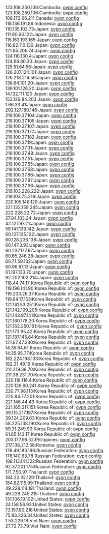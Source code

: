 123.108.250.106:Cambodia: [ovpn config](vpn/123_108_250_106.ovpn)  
123.108.250.106:Cambodia: [ovpn config](vpn/123_108_250_106.ovpn)  
108.172.66.211:Canada: [ovpn config](vpn/108_172_66_211.ovpn)  
118.136.191.89:Indonesia: [ovpn config](vpn/118_136_191_89.ovpn)  
110.135.102.73:Japan: [ovpn config](vpn/110_135_102_73.ovpn)  
111.90.63.122:Japan: [ovpn config](vpn/111_90_63_122.ovpn)  
115.163.193.165:Japan: [ovpn config](vpn/115_163_193_165.ovpn)  
116.82.110.136:Japan: [ovpn config](vpn/116_82_110_136.ovpn)  
121.85.206.74:Japan: [ovpn config](vpn/121_85_206_74.ovpn)  
124.110.130.4:Japan: [ovpn config](vpn/124_110_130_4.ovpn)  
124.96.80.30:Japan: [ovpn config](vpn/124_96_80_30.ovpn)  
125.51.64.56:Japan: [ovpn config](vpn/125_51_64_56.ovpn)  
126.207.124.101:Japan: [ovpn config](vpn/126_207_124_101.ovpn)  
126.218.214.56:Japan: [ovpn config](vpn/126_218_214_56.ovpn)  
138.64.101.20:Japan: [ovpn config](vpn/138_64_101_20.ovpn)  
139.101.126.20:Japan: [ovpn config](vpn/139_101_126_20.ovpn)  
14.132.111.120:Japan: [ovpn config](vpn/14_132_111_120.ovpn)  
153.129.84.203:Japan: [ovpn config](vpn/153_129_84_203.ovpn)  
1.66.33.41:Japan: [ovpn config](vpn/1_66_33_41.ovpn)  
202.127.189.146:Japan: [ovpn config](vpn/202_127_189_146.ovpn)  
219.100.37.104:Japan: [ovpn config](vpn/219_100_37_104.ovpn)  
219.100.37.105:Japan: [ovpn config](vpn/219_100_37_105.ovpn)  
219.100.37.107:Japan: [ovpn config](vpn/219_100_37_107.ovpn)  
219.100.37.177:Japan: [ovpn config](vpn/219_100_37_177.ovpn)  
219.100.37.182:Japan: [ovpn config](vpn/219_100_37_182.ovpn)  
219.100.37.19:Japan: [ovpn config](vpn/219_100_37_19.ovpn)  
219.100.37.31:Japan: [ovpn config](vpn/219_100_37_31.ovpn)  
219.100.37.49:Japan: [ovpn config](vpn/219_100_37_49.ovpn)  
219.100.37.51:Japan: [ovpn config](vpn/219_100_37_51.ovpn)  
219.100.37.55:Japan: [ovpn config](vpn/219_100_37_55.ovpn)  
219.100.37.58:Japan: [ovpn config](vpn/219_100_37_58.ovpn)  
219.100.37.86:Japan: [ovpn config](vpn/219_100_37_86.ovpn)  
219.100.37.87:Japan: [ovpn config](vpn/219_100_37_87.ovpn)  
219.100.37.96:Japan: [ovpn config](vpn/219_100_37_96.ovpn)  
219.103.228.222:Japan: [ovpn config](vpn/219_103_228_222.ovpn)  
219.103.75.219:Japan: [ovpn config](vpn/219_103_75_219.ovpn)  
220.105.148.129:Japan: [ovpn config](vpn/220_105_148_129.ovpn)  
221.132.159.245:Japan: [ovpn config](vpn/221_132_159_245.ovpn)  
222.228.22.72:Japan: [ovpn config](vpn/222_228_22_72.ovpn)  
27.84.183.24:Japan: [ovpn config](vpn/27_84_183_24.ovpn)  
42.127.97.21:Japan: [ovpn config](vpn/42_127_97_21.ovpn)  
59.147.139.142:Japan: [ovpn config](vpn/59_147_139_142.ovpn)  
60.107.135.122:Japan: [ovpn config](vpn/60_107_135_122.ovpn)  
60.128.236.138:Japan: [ovpn config](vpn/60_128_236_138.ovpn)  
60.147.3.93:Japan: [ovpn config](vpn/60_147_3_93.ovpn)  
60.237.177.67:Japan: [ovpn config](vpn/60_237_177_67.ovpn)  
60.65.246.28:Japan: [ovpn config](vpn/60_65_246_28.ovpn)  
60.71.59.132:Japan: [ovpn config](vpn/60_71_59_132.ovpn)  
60.96.87.13:Japan: [ovpn config](vpn/60_96_87_13.ovpn)  
61.197.133.70:Japan: [ovpn config](vpn/61_197_133_70.ovpn)  
92.202.102.214:Japan: [ovpn config](vpn/92_202_102_214.ovpn)  
118.44.74.17:Korea Republic of: [ovpn config](vpn/118_44_74_17.ovpn)  
119.196.141.90:Korea Republic of: [ovpn config](vpn/119_196_141_90.ovpn)  
119.203.26.37:Korea Republic of: [ovpn config](vpn/119_203_26_37.ovpn)  
119.64.17.153:Korea Republic of: [ovpn config](vpn/119_64_17_153.ovpn)  
121.141.53.251:Korea Republic of: [ovpn config](vpn/121_141_53_251.ovpn)  
121.142.199.205:Korea Republic of: [ovpn config](vpn/121_142_199_205.ovpn)  
121.143.97.141:Korea Republic of: [ovpn config](vpn/121_143_97_141.ovpn)  
121.160.178.20:Korea Republic of: [ovpn config](vpn/121_160_178_20.ovpn)  
121.163.250.161:Korea Republic of: [ovpn config](vpn/121_163_250_161.ovpn)  
121.173.95.42:Korea Republic of: [ovpn config](vpn/121_173_95_42.ovpn)  
121.187.145.64:Korea Republic of: [ovpn config](vpn/121_187_145_64.ovpn)  
121.67.47.230:Korea Republic of: [ovpn config](vpn/121_67_47_230.ovpn)  
14.35.64.61:Korea Republic of: [ovpn config](vpn/14_35_64_61.ovpn)  
14.35.95.77:Korea Republic of: [ovpn config](vpn/14_35_95_77.ovpn)  
182.224.198.133:Korea Republic of: [ovpn config](vpn/182_224_198_133.ovpn)  
182.31.49.19:Korea Republic of: [ovpn config](vpn/182_31_49_19.ovpn)  
211.219.38.70:Korea Republic of: [ovpn config](vpn/211_219_38_70.ovpn)  
211.38.231.70:Korea Republic of: [ovpn config](vpn/211_38_231_70.ovpn)  
220.118.116.4:Korea Republic of: [ovpn config](vpn/220_118_116_4.ovpn)  
220.126.60.241:Korea Republic of: [ovpn config](vpn/220_126_60_241.ovpn)  
220.77.98.113:Korea Republic of: [ovpn config](vpn/220_77_98_113.ovpn)  
220.84.77.201:Korea Republic of: [ovpn config](vpn/220_84_77_201.ovpn)  
221.146.44.43:Korea Republic of: [ovpn config](vpn/221_146_44_43.ovpn)  
221.165.217.151:Korea Republic of: [ovpn config](vpn/221_165_217_151.ovpn)  
39.115.217.197:Korea Republic of: [ovpn config](vpn/39_115_217_197.ovpn)  
39.124.209.63:Korea Republic of: [ovpn config](vpn/39_124_209_63.ovpn)  
58.225.138.190:Korea Republic of: [ovpn config](vpn/58_225_138_190.ovpn)  
59.31.249.90:Korea Republic of: [ovpn config](vpn/59_31_249_90.ovpn)  
61.85.142.17:Korea Republic of: [ovpn config](vpn/61_85_142_17.ovpn)  
203.177.99.52:Philippines: [ovpn config](vpn/203_177_99_52.ovpn)  
217.138.212.58:Romania: [ovpn config](vpn/217_138_212_58.ovpn)  
176.49.183.166:Russian Federation: [ovpn config](vpn/176_49_183_166.ovpn)  
178.140.63.78:Russian Federation: [ovpn config](vpn/178_140_63_78.ovpn)  
188.113.141.122:Russian Federation: [ovpn config](vpn/188_113_141_122.ovpn)  
92.37.201.175:Russian Federation: [ovpn config](vpn/92_37_201_175.ovpn)  
171.7.50.97:Thailand: [ovpn config](vpn/171_7_50_97.ovpn)  
184.22.32.129:Thailand: [ovpn config](vpn/184_22_32_129.ovpn)  
184.82.115.99:Thailand: [ovpn config](vpn/184_82_115_99.ovpn)  
49.228.114.191:Thailand: [ovpn config](vpn/49_228_114_191.ovpn)  
49.228.245.215:Thailand: [ovpn config](vpn/49_228_245_215.ovpn)  
131.106.19.102:United States: [ovpn config](vpn/131_106_19_102.ovpn)  
24.158.56.93:United States: [ovpn config](vpn/24_158_56_93.ovpn)  
73.157.80.216:United States: [ovpn config](vpn/73_157_80_216.ovpn)  
75.83.226.34:United States: [ovpn config](vpn/75_83_226_34.ovpn)  
1.53.229.18:Viet Nam: [ovpn config](vpn/1_53_229_18.ovpn)  
27.72.73.79:Viet Nam: [ovpn config](vpn/27_72_73_79.ovpn)  
